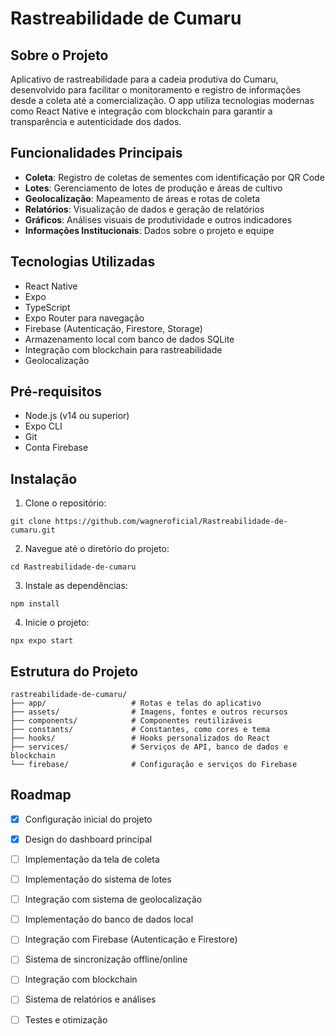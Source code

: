# Rastreabilidade de Cumaru

## Sobre o Projeto

Aplicativo de rastreabilidade para a cadeia produtiva do Cumaru, desenvolvido para facilitar o monitoramento e registro de informações desde a coleta até a comercialização. O app utiliza tecnologias modernas como React Native e integração com blockchain para garantir a transparência e autenticidade dos dados.

## Funcionalidades Principais

- **Coleta**: Registro de coletas de sementes com identificação por QR Code
- **Lotes**: Gerenciamento de lotes de produção e áreas de cultivo
- **Geolocalização**: Mapeamento de áreas e rotas de coleta
- **Relatórios**: Visualização de dados e geração de relatórios
- **Gráficos**: Análises visuais de produtividade e outros indicadores
- **Informações Institucionais**: Dados sobre o projeto e equipe

## Tecnologias Utilizadas

- React Native
- Expo
- TypeScript
- Expo Router para navegação
- Firebase (Autenticação, Firestore, Storage)
- Armazenamento local com banco de dados SQLite
- Integração com blockchain para rastreabilidade
- Geolocalização

## Pré-requisitos

- Node.js (v14 ou superior)
- Expo CLI
- Git
- Conta Firebase

## Instalação

1. Clone o repositório:
```
git clone https://github.com/wagneroficial/Rastreabilidade-de-cumaru.git
```

2. Navegue até o diretório do projeto:
```
cd Rastreabilidade-de-cumaru
```

3. Instale as dependências:
```
npm install
```

4. Inicie o projeto:
```
npx expo start
```

## Estrutura do Projeto

```
rastreabilidade-de-cumaru/
├── app/                   # Rotas e telas do aplicativo
├── assets/                # Imagens, fontes e outros recursos
├── components/            # Componentes reutilizáveis
├── constants/             # Constantes, como cores e tema
├── hooks/                 # Hooks personalizados do React
├── services/              # Serviços de API, banco de dados e blockchain
└── firebase/              # Configuração e serviços do Firebase
```

## Roadmap

- [x] Configuração inicial do projeto
- [x] Design do dashboard principal
- [ ] Implementação da tela de coleta
- [ ] Implementação do sistema de lotes
- [ ] Integração com sistema de geolocalização
- [ ] Implementação do banco de dados local
- [ ] Integração com Firebase (Autenticação e Firestore)
- [ ] Sistema de sincronização offline/online
- [ ] Integração com blockchain
- [ ] Sistema de relatórios e análises
- [ ] Testes e otimização


